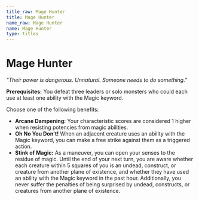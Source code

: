 ```yaml
---
title_raw: Mage Hunter
title: Mage Hunter
name_raw: Mage Hunter
name: Mage Hunter
type: titles
---
```


# Mage Hunter

*"Their power is dangerous. Unnatural. Someone needs to do something."*

**Prerequisites:** You defeat three leaders or solo monsters who could each use at least one ability with the Magic keyword.

Choose one of the following benefits:

- **Arcane Dampening:** Your characteristic scores are considered 1 higher when resisting potencies from magic abilities.
- **Oh No You Don't!** When an adjacent creature uses an ability with the Magic keyword, you can make a free strike against them as a triggered action.
- **Stink of Magic:** As a maneuver, you can open your senses to the residue of magic. Until the end of your next turn, you are aware whether each creature within 5 squares of you is an undead, construct, or creature from another plane of existence, and whether they have used an ability with the Magic keyword in the past hour. Additionally, you never suffer the penalties of being surprised by undead, constructs, or creatures from another plane of existence.

